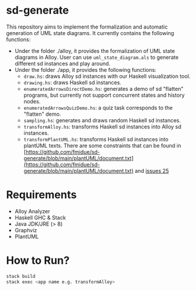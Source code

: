 # sd-generate
This repository aims to implement the formalization and automatic generation of UML state diagrams.
It currently contains the following functions:
 - Under the folder ./alloy, it provides the formalization of UML state diagrams in Alloy. User can use `uml_state_diagram.als` to generate different sd instances and play around. 
 - Under the folder ./app, it provides the following functions:
	- `draw.hs`: draws Alloy sd instances with our Haskell visualization tool.
	- `drawing.hs`: draws Haskell sd instances.
	- `enumeratedArrowsDirectDemo.hs`: generates a demo of sd "flatten" programs, but currently not support concurrent states and history nodes.
	- `enumeratedArrowsQuizDemo.hs`: a quiz task corresponds to the "flatten" demo.
	- `sampling.hs`: generates and draws random Haskell sd instances.
	- `transformAlloy.hs`: transforms Haskell sd instances into Alloy sd instances.
	- `transformPlantUML.hs`: transforms Haskell sd instances into plantUML texts. There are some constraints that can be found in [https://github.com/fmidue/sd-generate/blob/main/plantUML/document.txt](https://github.com/fmidue/sd-generate/blob/main/plantUML/document.txt) and [issues 25](https://github.com/fmidue/sd-generate/issues/25)

# Requirements
- Alloy Analyzer
- Haskell GHC & Stack
- Java JDK/JRE (> 8)
- Graphviz
- PlantUML

# How to Run?
```bash
stack build
stack exec <app name e.g. transformAlloy>
